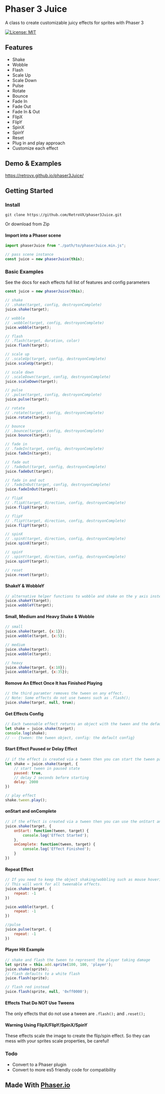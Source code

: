 # Phaser 3 Juice

A class to create customizable juicy effects for sprites with Phaser 3

[![License: MIT](https://img.shields.io/badge/License-MIT-yellow.svg)](https://opensource.org/licenses/MIT)

## Features
* Shake
* Wobble
* Flash
* Scale Up
* Scale Down
* Pulse
* Rotate
* Bounce
* Fade In
* Fade Out
* Fade In & Out
* FlipX
* FlipY
* SpinX
* SpinY
* Reset
* Plug in and play approach
* Customize each effect

## Demo & Examples

https://retrovx.github.io/phaser3Juice/


## Getting Started

### Install

```
git clone https://github.com/RetroVX/phaser3Juice.git
```
Or download from Zip

#### Import into a Phaser scene

```javascript
import phaserJuice from "./path/to/phaserJuice.min.js";

// pass scene instance
const juice = new phaserJuice(this);

```

### Basic Examples
See the docs for each effects full list of features and config parameters

```javascript
const juice = new phaserJuice(this);

// shake
// .shake(target, config, destroyonComplete)
juice.shake(target);

// wobble
// .wobble(target, config, destroyonComplete)
juice.wobble(target);

// flash
// .flash(target, duration, color)
juice.flash(target);

// scale up
// .scaleUp(target, config, destroyonComplete)
juice.scaleUp(target);

// scale down
// .scaleDown(target, config, destroyonComplete)
juice.scaleDown(target);

// pulse
// .pulse(target, config, destroyonComplete)
juice.pulse(target);

// rotate
// .rotate(target, config, destroyonComplete)
juice.rotate(target);

// bounce
// .bounce(target, config, destroyonComplete)
juice.bounce(target);

// fade in
// .fadeIn(target, config, destroyonComplete)
juice.fadeIn(target);

// fade out
// .fadeOut(target, config, destroyonComplete)
juice.fadeOut(target);

// fade in and out
// .fadeInOut(target, config, destroyonComplete)
juice.fadeInOut(target);

// flipX
// .flipX(target, direction, config, destroyonComplete)
juice.flipX(target);

// flipY
// .flipY(target, direction, config, destroyonComplete)
juice.flipY(target);

// spinX
// .spinX(target, direction, config, destroyonComplete)
juice.spinX(target);

// spinY
// .spinY(target, direction, config, destroyonComplete)
juice.spinY(target);

// reset
juice.reset(target);
```

#### ShakeY & WobbleY
```javascript
// alternative helper functions to wobble and shake on the y axis instead of the x axis
juice.shakeY(target);
juice.wobbleY(target);
```

#### Small, Medium and Heavy Shake & Wobble
```javascript
// small 
juice.shake(target, {x:1});
juice.wobble(target, {x:5});

// medium
juice.shake(target);
juice.wobble(target);

// heavy
juice.shake(target, {x:10});
juice.wobble(target, {x:35});
```

#### Remove An Effect Once It has Finished Playing
```javascript
// the third paramter removes the tween on any effect. 
// Note: Some effects do not use tweens such as .flash();
juice.shake(target, null, true);
```

#### Get Effects Config
```javascript
// Each tweenable effect returns an object with the tween and the default effects config
let shake = juice.shake(target);
console.log(shake);
// -- {tween: the tween object, config: the default config}
```

#### Start Effect Paused or Delay Effect
```javascript
// if the effect is created via a tween then you can start the tween paused or delay it starting
let shake = juice.shake(target, {
    // start tween in paused state
    paused: true,
    // delay 2 seconds before starting
    delay: 2000
})

// play effect
shake.tween.play();
```

#### onStart and onComplete
```javascript
// if the effect is created via a tween then you can use the onStart and onComplete functions
juice.shake(target, {
    onStart: function(tween, target) {
        console.log('Effect Started');
    },
    onComplete: function(tween, target) {
        console.log('Effect Finished');
    }
})
```

#### Repeat Effect
```javascript
// If you need to keep the object shaking/wobbling such as mouse hovering over a button.
// This will work for all tweenable effects.
juice.shake(target, {
    repeat: -1
})

juice.wobble(target, {
    repeat: -1
})

//pulse
juice.pulse(target, {
    repeat: -1
})

```

#### Player Hit Example
```javascript
// shake and flash the tween to represent the player taking damage
let sprite = this.add.sprite(100, 100, 'player');
juice.shake(sprite);
// flash defaults to a white flash
juice.flash(sprite);

// flash red instead
juice.flash(sprite, null, '0xff0000');
```

#### Effects That Do NOT Use Tweens
The only effects that do not use a tween are ```.flash();``` and ```.reset();```

#### Warning Using FlipX/FlipY/SpinX/SpinY
These effects scale the image to create the flip/spin effect.
So they can mess with your sprites scale properties, be careful!


### Todo
- Convert to a Phaser plugin
- Convert to more es5 friendly code for compatibility 

## Made With [Phaser.io](https://phaser.io)
